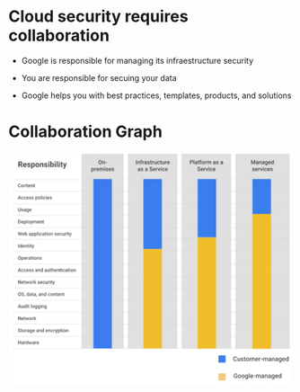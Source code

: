 # Cloud security requires collaboration

- Google is responsible for managing its infraestructure security

- You are responsible for secuing your data

- Google helps you with best practices, templates, products, and solutions

# Collaboration Graph

![Collaboration Graph](../images/cloud_security_requires_collaboration_1.png "Collaboration Graph")
